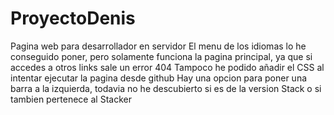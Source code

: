 # ProyectoDenis
Pagina web para desarrollador en servidor
El menu de los idiomas lo he conseguido poner, pero solamente funciona la pagina principal, ya que si accedes a otros links sale un error 404
Tampoco he podido añadir el CSS al intentar ejecutar la pagina desde github
Hay una opcion para poner una barra a la izquierda, todavia no he descubierto si es de la version Stack o si tambien pertenece al Stacker
